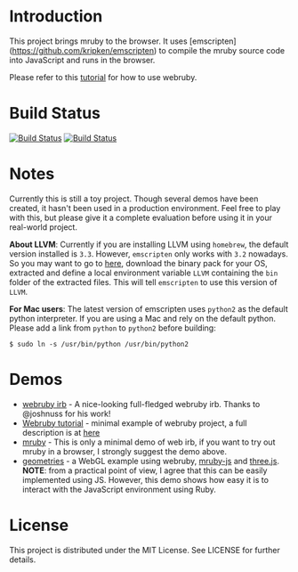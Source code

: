 # Introduction

This project brings mruby to the browser. It uses [emscripten]
(https://github.com/kripken/emscripten) to compile the mruby source code into
JavaScript and runs in the browser.

Please refer to this [tutorial](http://qiezi.me/2013/01/09/webruby-1-2-3-tutorial/) for how to use webruby.

# Build Status

[![Build Status](https://travis-ci.org/xxuejie/webruby.png)](https://travis-ci.org/xxuejie/webruby)
[![Build Status](https://drone.io/github.com/xxuejie/webruby/status.png)](https://drone.io/github.com/xxuejie/webruby/latest)

# Notes

Currently this is still a toy project. Though several demos have been created, it hasn't been used in a production environment. Feel free to play with this, but please give it a complete evaluation before using it in your real-world project.

**About LLVM**: Currently if you are installing LLVM using `homebrew`, the default version installed is `3.3`. However, `emscripten` only works with `3.2` nowadays. So you may want to go to [here](http://llvm.org/releases/download.html#3.2), download the binary pack for your OS, extracted and define a local environment variable `LLVM` containing the `bin` folder of the extracted files. This will tell `emscripten` to use this version of `LLVM`.

**For Mac users**: The latest version of emscripten uses `python2` as the default python interpreter. If you are using a Mac and rely on the default python. Please add a link from `python` to `python2` before building:

    $ sudo ln -s /usr/bin/python /usr/bin/python2

# Demos

* [webruby irb](http://joshnuss.github.io/mruby-web-irb/) - A nice-looking full-fledged webruby irb. Thanks to @joshnuss for his work!
* [Webruby tutorial](http://qiezi.me/projects/webruby-tutorial/) - minimal example of webruby project, a full description is at [here](http://qiezi.me/2013/01/09/webruby-1-2-3-tutorial/)
* [mruby](http://qiezi.me/projects/mruby-web-irb/mruby.html) - This is only a minimal demo of web irb, if you want to try out mruby in a browser, I strongly suggest the demo above.
* [geometries](http://qiezi.me/projects/webgl/geometries.html) - a WebGL example using webruby, [mruby-js](https://github.com/xxuejie/mruby-js) and [three.js](https://github.com/mrdoob/three.js/). **NOTE**: from a practical point of view, I agree that this can be easily implemented using JS. However, this demo shows how easy it is to interact with the JavaScript environment using Ruby.

# License

This project is distributed under the MIT License. See LICENSE for further details.
